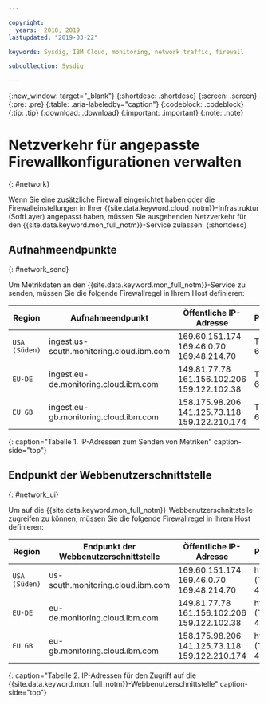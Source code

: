 ```yaml
---

copyright:
  years:  2018, 2019
lastupdated: "2019-03-22"

keywords: Sysdig, IBM Cloud, monitoring, network traffic, firewall

subcollection: Sysdig

---
```


{:new_window: target="_blank"}
{:shortdesc: .shortdesc}
{:screen: .screen}
{:pre: .pre}
{:table: .aria-labeledby="caption"}
{:codeblock: .codeblock}
{:tip: .tip}
{:download: .download}
{:important: .important}
{:note: .note}

 
# Netzverkehr für angepasste Firewallkonfigurationen verwalten
{: #network}

Wenn Sie eine zusätzliche Firewall eingerichtet haben oder die Firewalleinstellungen in Ihrer {{site.data.keyword.cloud_notm}}-Infrastruktur (SoftLayer) angepasst haben, müssen Sie ausgehenden Netzverkehr für den {{site.data.keyword.mon_full_notm}}-Service zulassen. 
{:shortdesc}


## Aufnahmeendpunkte
{: #network_send}

Um Metrikdaten an den {{site.data.keyword.mon_full_notm}}-Service zu senden, müssen Sie die folgende Firewallregel in Ihrem Host definieren:

| Region      | Aufnahmeendpunkt                                | Öffentliche IP-Adresse               | Ports    |
|-------------|---------------------------------------------------|-----------------------------------|----------|
| `USA (Süden)`  | ingest.us-south.monitoring.cloud.ibm.com          | 169.60.151.174 </br>169.46.0.70 </br>169.48.214.70   | TCP 6443 | 
| `EU-DE`     | ingest.eu-de.monitoring.cloud.ibm.com             | 149.81.77.78 </br>161.156.102.206 </br>159.122.102.38   | TCP 6443 | 
| `EU GB`     | ingest.eu-gb.monitoring.cloud.ibm.com             | 158.175.98.206 </br>141.125.73.118 </br>159.122.210.174   | TCP 6443 | 
{: caption="Tabelle 1. IP-Adressen zum Senden von Metriken" caption-side="top"}



## Endpunkt der Webbenutzerschnittstelle
{: #network_ui}

Um auf die {{site.data.keyword.mon_full_notm}}-Webbenutzerschnittstelle zugreifen zu können, müssen Sie die folgende Firewallregel in Ihrem Host definieren:

| Region      | Endpunkt der Webbenutzerschnittstelle                                   | Öffentliche IP-Adresse                                    | Ports   |
|-------------|---------------------------------------------------|--------------------------------------------------------|---------|
| `USA (Süden)`  | us-south.monitoring.cloud.ibm.com                 | 169.60.151.174 </br>169.46.0.70 </br>169.48.214.70   | https (TLS) 443 | 
| `EU-DE`     | eu-de.monitoring.cloud.ibm.com                    | 149.81.77.78 </br>161.156.102.206 </br>159.122.102.38   | https (TLS) 443 | 
| `EU GB`     | eu-gb.monitoring.cloud.ibm.com                    | 158.175.98.206 </br>141.125.73.118 </br>159.122.210.174   | https (TLS) 443 | 
{: caption="Tabelle 2. IP-Adressen für den Zugriff auf die {{site.data.keyword.mon_full_notm}}-Webbenutzerschnittstelle" caption-side="top"}


